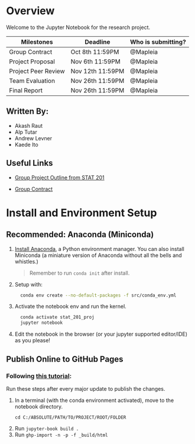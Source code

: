 # Overview
Welcome to the Jupyter Notebook for the research project.

| Milestones          | Deadline         | Who is submitting? |
| ------------------- | ---------------- | ------------------ |
| Group Contract      | Oct 8th 11:59PM  |    @Mapleia        |
| Project Proposal    | Nov 6th 11:59PM  |    @Mapleia        |
| Project Peer Review | Nov 12th 11:59PM |    @Mapleia        |
| Team Evaluation     | Nov 26th 11:59PM |    @Mapleia        |
| Final Report        | Nov 26th 11:59PM |    @Mapleia        |

## Written By:
* Akash Raut
* Alp Tutar
* Andrew Levner
* Kaede Ito

## Useful Links
* [Group Project Outline from STAT 201](https://ubc-stat.github.io/stat-201/group-project.html)

* [Group Contract](https://docs.google.com/document/d/1oAqF9jbTbj9C6QhEW-NYKRDmF-C4MRixj4sham7cDfs/edit?usp=sharing)

# Install and Environment Setup
## Recommended: Anaconda (Miniconda)
1. [Install Anaconda](https://docs.anaconda.com/anaconda/install/index.html), a Python environment manager. You can also install Miniconda (a miniature version of Anaconda without all the bells and whistles.)
    > Remember to run `conda init` after install.
2. Setup with:
    ```sh
      conda env create --no-default-packages -f src/conda_env.yml
    ```
3. Activate the notebook env and run the kernel.
    ```sh
      conda activate stat_201_proj
      jupyter notebook
    ```
4. Edit the notebook in the browser (or your jupyter supported editor/IDE) as you please!

## Publish Online to GitHub Pages
### Following [this tutorial](https://jupyterbook.org/publish/gh-pages.html):

Run these steps after every major update to publish the changes.

1. In a terminal (with the conda environment activated), move to the notebook directory.
    ```
    cd C:/ABSOLUTE/PATH/TO/PROJECT/ROOT/FOLDER
    ```
2. Run `jupyter-book build .`
3. Run `ghp-import -n -p -f _build/html`